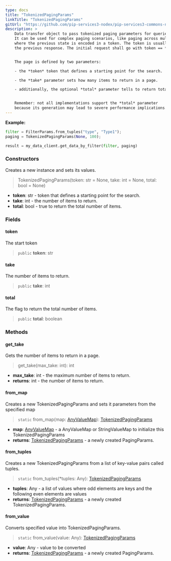 ```yaml
---
type: docs
title: "TokenizedPagingParams"
linkTitle: "TokenizedPagingParams"
gitUrl: "https://github.com/pip-services3-nodex/pip-services3-commons-nodex"
description: > 
    Data transfer object to pass tokenized paging parameters for queries.
    It can be used for complex paging scenarios, like paging across multiple databases
    where the previous state is encoded in a token. The token is usually retrieved from
    the previous response. The initial request shall go with token == *None*


    The page is defined by two parameters:

    - the *token* token that defines a starting point for the search.

    - the *take* parameter sets how many items to return in a page.

    - additionally, the optional *total* parameter tells to return total number of items in the query.


    Remember: not all implementations support the *total* parameter
    because its generation may lead to severe performance implications.
---
```


**Example:**
```python
filter = FilterParams.from_tuples("type", "Type1");
paging = TokenizedPagingParams(None, 100);

result = my_data_client.get_data_by_filter(filter, paging)
```

### Constructors
Creates a new instance and sets its values.

> TokenizedPagingParams(token: str = None, take: int = None, total: bool = None)

- **token**: str - token that defines a starting point for the search.
- **take**: int - the number of items to return. 
- **total**: bool - true to return the total number of items.


### Fields

<span class="hide-title-link">

#### token
The start token
> `public` **token**: str

#### take
The number of items to return.
> `public` **take**: int

#### total
The flag to return the total number of items.
> `public` **total**: boolean

</span>


### Methods

#### get_take
Gets the number of items to return in a page.

> get_take(max_take: int): int

- **max_take**: int - the maximum number of items to return.
- **returns**: int - the number of items to return.

#### from_map
Creates a new TokenizedPagingParams and sets it parameters from the specified map

> `static` from_map(map: [AnyValueMap](../any_value_map)): [TokenizedPagingParams]()

- **map**: [AnyValueMap](../any_value_map) - a AnyValueMap or StringValueMap to initialize this TokenizedPagingParams
- **returns**: [TokenizedPagingParams]() - a newly created PagingParams.


#### from_tuples
Creates a new TokenizedPagingParams from a list of key-value pairs called tuples.

> `static` from_tuples(*tuples: Any): [TokenizedPagingParams]()

- **tuples**: Any - a list of values where odd elements are keys and the following even elements are values
- **returns**: [TokenizedPagingParams]() - a newly created TokenizedPagingParams.


#### from_value
Converts specified value into TokenizedPagingParams.

> `static` from_value(value: Any): [TokenizedPagingParams]()

- **value**: Any - value to be converted
- **returns**: [TokenizedPagingParams]() - a newly created PagingParams.